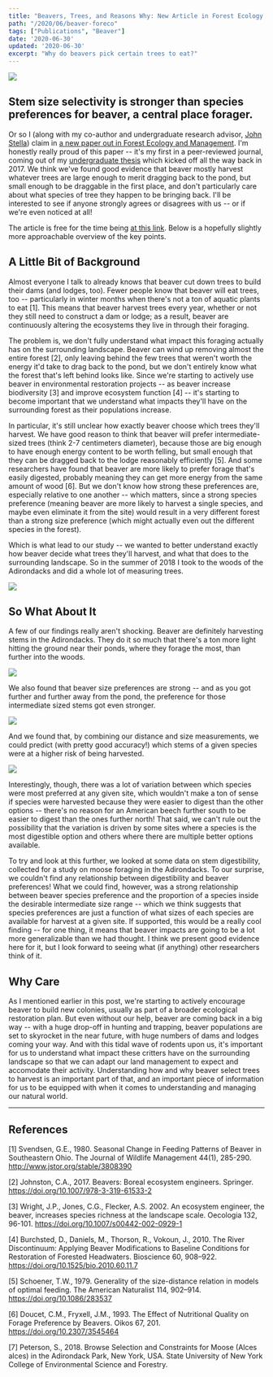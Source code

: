 ```yaml
---
title: "Beavers, Trees, and Reasons Why: New Article in Forest Ecology and Management"
path: "/2020/06/beaver-foreco"
tags: ["Publications", "Beaver"]
date: '2020-06-30'
updated: '2020-06-30'
excerpt: "Why do beavers pick certain trees to eat?"
---
```


![](/img/blog/beaver-foreco/death_brook.jpg)

## Stem size selectivity is stronger than species preferences for beaver, a central place forager.

Or so I (along with my co-author and undergraduate research advisor, [John Stella](https://www.esf.edu/faculty/stella/))
claim in [a new paper out in Forest Ecology and Management](). I'm honestly really 
proud of this paper -- it's my first in a peer-reviewed journal, coming out of 
my [undergraduate thesis](../../2019/03/thesis-published.html) which kicked off
all the way back in 2017. We think we've found good evidence that beaver mostly 
harvest whatever trees are large enough to merit dragging back to the pond, but 
small enough to be draggable in the first place, and don't particularly care 
about what species of tree they happen to be bringing back. I'll be interested 
to see if anyone strongly agrees or disagrees with us -- or if we're even noticed 
at all!

The article is free for the time being [at this link](). Below is a hopefully 
slightly more approachable overview of the key points.

## A Little Bit of Background

Almost everyone I talk to already knows that beaver cut down trees to build their
dams (and lodges, too). Fewer people know that beaver will eat trees, too -- 
particularly in winter months when there's not a ton of aquatic plants to eat [1].
This means that beaver harvest trees every year, whether or not they still need 
to construct a dam or lodge; as a result, beaver are continuously altering the
ecosystems they live in through their foraging.

The problem is, we don't fully understand what impact this foraging actually has
on the surrounding landscape. Beaver can wind up removing almost the entire 
forest [2], only leaving behind the few trees that weren't worth the 
energy it'd take to drag back to the pond, but we don't entirely know what the 
forest that's left behind looks like. Since we're starting to actively use 
beaver in environmental restoration projects -- as beaver increase 
biodiversity [3] and improve ecosystem function [4] -- it's 
starting to become important that we understand what impacts they'll have on 
the surrounding forest as their populations increase.

In particular, it's still unclear how exactly beaver choose which trees they'll
harvest. We have good reason to think that beaver will prefer intermediate-sized
trees (think 2-7 centimeters diameter), because those are big enough to have 
enough energy content to be worth felling, but small enough that they can be 
dragged back to the lodge reasonably efficiently [5]. And some researchers have found
that beaver are more likely to prefer forage that's easily digested, probably 
meaning they can get more energy from the same amount of wood [6]. But we don't know
how strong these preferences are, especially relative to one another -- which 
matters, since a strong species preference (meaning beaver are more likely to harvest
a single species, and maybe even eliminate it from the site) would result in a 
very different forest than a strong size preference (which might actually even
out the different species in the forest).

Which is what lead to our study -- we wanted to better understand exactly how 
beaver decide what trees they'll harvest, and what that does to the surrounding 
landscape. So in the summer of 2018 I took to the woods of the Adirondacks and 
did a whole lot of measuring trees.

![](/img/blog/beaver-foreco/big_hole.jpg)

## So What About It

A few of our findings really aren't shocking. Beaver are definitely harvesting 
stems in the Adirondacks. They do it so much that there's a ton more light 
hitting the ground near their ponds, where they forage the most, than further 
into the woods.

![](/img/blog/beaver-foreco/figure_2.png)

We also found that beaver size preferences are strong -- and as you got further
and further away from the pond, the preference for those intermediate sized 
stems got even stronger.

![](/img/blog/beaver-foreco/figure_4.png)

And we found that, by combining our distance and size measurements, we could 
predict (with pretty good accuracy!) which stems of a given species were at a 
higher risk of being harvested.

![](/img/blog/beaver-foreco/figure_6.png)

Interestingly, though, there was a lot of variation between which species were 
most preferred at any given site, which wouldn't make a ton of sense if species 
were harvested because they were easier to digest than the other options -- 
there's no reason for an American beech further south to be easier to digest than 
the ones further north! That said, we can't rule out the possibility that the 
variation is driven by some sites where a species is the most digestible option 
and others where there are multiple better options available.

To try and look at this further, we looked at some data on stem digestibility, 
collected for a study on moose foraging in the Adirondacks. To our surprise, 
we couldn't find any relationship between digestibility and beaver preferences! 
What we could find, however, was a strong relationship between beaver species 
preference and the proportion of a species inside the desirable intermediate size
range -- which we think suggests that species preferences are just a function 
of what sizes of each species are available for harvest at a given site. If 
supported, this would be a really cool finding -- for one thing, it means that 
beaver impacts are going to be a lot more generalizable than we had thought. I 
think we present good evidence here for it, but I look forward to seeing what 
(if anything) other researchers think of it.

## Why Care

As I mentioned earlier in this post, we're starting to actively encourage beaver
to build new colonies, usually as part of a broader ecological restoration plan. 
But even without our help, beaver are coming back in a big way -- with a huge
drop-off in hunting and trapping, beaver populations are set to skyrocket in the 
near future, with huge numbers of dams and lodges coming your way. And with 
this tidal wave of rodents upon us, it's important for us to understand what 
impact these critters have on the surrounding landscape so that we can adapt our
land management to expect and accomodate their activity. Understanding how and 
why beaver select trees to harvest is an important part of that, and an important
piece of information for us to be equipped with when it comes to understanding 
and managing our natural world.

<hr></hr>

## References

[1] Svendsen, G.E., 1980. Seasonal Change in Feeding Patterns of Beaver in 
Southeastern Ohio. The Journal of Wildlife Management 44(1), 285-290. 
http://www.jstor.org/stable/3808390

[2] Johnston, C.A., 2017. Beavers: Boreal ecosystem engineers. Springer. 
https://doi.org/10.1007/978-3-319-61533-2

[3] Wright, J.P., Jones, C.G., Flecker, A.S. 2002. An ecosystem engineer, the 
beaver, increases species richness at the landscape scale. Oecologia 132, 96-101.
https://doi.org/10.1007/s00442-002-0929-1

[4] Burchsted, D., Daniels, M., Thorson, R., Vokoun, J., 2010. The River 
Discontinuum: Applying Beaver Modifications to Baseline Conditions for 
Restoration of Forested Headwaters. Bioscience 60, 908–922. 
https://doi.org/10.1525/bio.2010.60.11.7

[5] Schoener, T.W., 1979. Generality of the size-distance relation in models of 
optimal feeding. The American Naturalist 114, 902–914. https://doi.org/10.1086/283537

[6] Doucet, C.M., Fryxell, J.M., 1993. The Effect of Nutritional Quality on 
Forage Preference by Beavers. Oikos 67, 201. https://doi.org/10.2307/3545464

[7] Peterson, S., 2018. Browse Selection and Constraints for Moose (Alces alces) 
in the Adirondack Park, New York, USA. State University of New York College of 
Environmental Science and Forestry.
